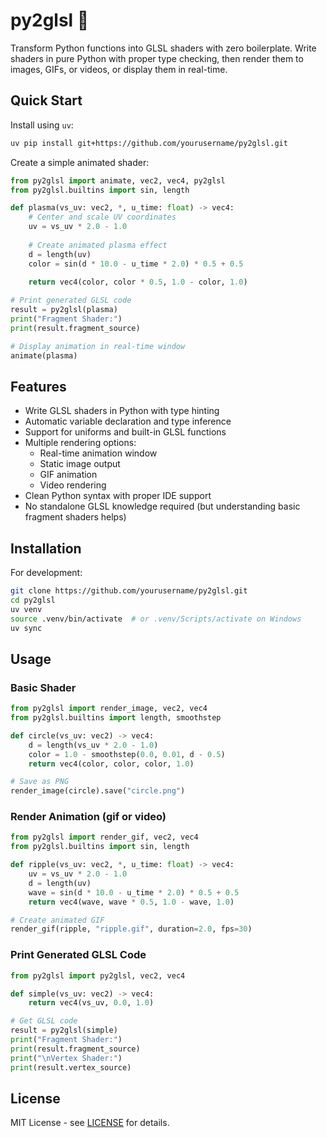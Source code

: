 # py2glsl 🎨

Transform Python functions into GLSL shaders with zero boilerplate. Write shaders in pure Python with proper type checking, then render them to images, GIFs, or videos, or display them in real-time.

## Quick Start

Install using `uv`:
```bash
uv pip install git+https://github.com/yourusername/py2glsl.git
```

Create a simple animated shader:
```python
from py2glsl import animate, vec2, vec4, py2glsl
from py2glsl.builtins import sin, length

def plasma(vs_uv: vec2, *, u_time: float) -> vec4:
    # Center and scale UV coordinates
    uv = vs_uv * 2.0 - 1.0
    
    # Create animated plasma effect
    d = length(uv)
    color = sin(d * 10.0 - u_time * 2.0) * 0.5 + 0.5
    
    return vec4(color, color * 0.5, 1.0 - color, 1.0)

# Print generated GLSL code
result = py2glsl(plasma)
print("Fragment Shader:")
print(result.fragment_source)

# Display animation in real-time window
animate(plasma)
```

## Features

- Write GLSL shaders in Python with type hinting
- Automatic variable declaration and type inference
- Support for uniforms and built-in GLSL functions
- Multiple rendering options:
  - Real-time animation window
  - Static image output
  - GIF animation
  - Video rendering
- Clean Python syntax with proper IDE support
- No standalone GLSL knowledge required (but understanding basic fragment shaders helps)

## Installation

For development:
```bash
git clone https://github.com/yourusername/py2glsl.git
cd py2glsl
uv venv
source .venv/bin/activate  # or .venv/Scripts/activate on Windows
uv sync
```

## Usage

### Basic Shader

```python
from py2glsl import render_image, vec2, vec4
from py2glsl.builtins import length, smoothstep

def circle(vs_uv: vec2) -> vec4:
    d = length(vs_uv * 2.0 - 1.0)
    color = 1.0 - smoothstep(0.0, 0.01, d - 0.5)
    return vec4(color, color, color, 1.0)

# Save as PNG
render_image(circle).save("circle.png")
```

### Render Animation (gif or video)
```python
from py2glsl import render_gif, vec2, vec4
from py2glsl.builtins import sin, length

def ripple(vs_uv: vec2, *, u_time: float) -> vec4:
    uv = vs_uv * 2.0 - 1.0
    d = length(uv)
    wave = sin(d * 10.0 - u_time * 2.0) * 0.5 + 0.5
    return vec4(wave, wave * 0.5, 1.0 - wave, 1.0)

# Create animated GIF
render_gif(ripple, "ripple.gif", duration=2.0, fps=30)
```

### Print Generated GLSL Code
```python
from py2glsl import py2glsl, vec2, vec4

def simple(vs_uv: vec2) -> vec4:
    return vec4(vs_uv, 0.0, 1.0)

# Get GLSL code
result = py2glsl(simple)
print("Fragment Shader:")
print(result.fragment_source)
print("\nVertex Shader:")
print(result.vertex_source)
```

## License
MIT License - see [LICENSE](LICENSE) for details.

